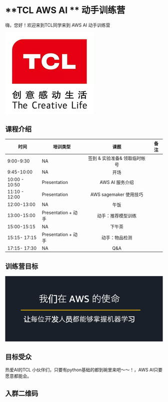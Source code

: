 # **TCL AWS AI ** 动手训练营



嗨，您好！欢迎来到TCL同学来到 AWS AI 动手训练营

![image-20210329132321796](./images/image-20210329132321796.png)



## 课程介绍

| 时间          | 培训类型            |             课题              | 备注 |
| ------------- | ------------------- | :---------------------------: | ---- |
| 9:00-9:30     | NA                  | 签到 & 实验准备& 领取临时帐号 |      |
| 9:45-10:00    | NA                  |             开场              |      |
| 10:00 - 10:50 | Presentation        |        AWS AI 服务介绍        |      |
| 11:10 - 12:00 | Presentation        |    AWS sagemaker 使用技巧     |      |
| 12:00-13:00   | NA                  |             午饭              |      |
| 13:00-15:00   | Presentation + 动手 |      动手：推荐模型训练       |      |
| 15:00-15:15   | NA                  |            下午茶             |      |
| 15:15- 17:15  | Presentation + 动手 |        动手：物品检测         |      |
| 17:15- 17:30  | NA                  |              Q&A              |      |







## 训练营目标

![目标](./images/image-20210329003603349.png)







## 目标受众

热爱AI的TCL 小伙伴们，只要有python基础的都到碗里来吧～～！，AWS AI只要愿意都能会。



## 入群二维码





### 



